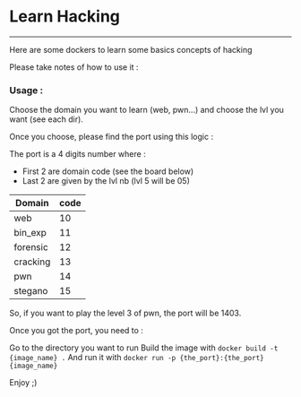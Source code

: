# Learn Hacking

---

Here are some dockers to learn some basics concepts of hacking

Please take notes of how to use it :

### Usage :

Choose the domain you want to learn (web, pwn...) and choose the lvl you want (see each dir).

Once you choose, please find the port using this logic :

The port is a 4 digits number where :
- First 2 are domain code (see the board below)
- Last 2 are given by the lvl nb (lvl 5 will be 05)


| Domain   | code |
|----------|------|
| web      | 10   |
| bin_exp  | 11   |
| forensic | 12   |
| cracking | 13   |
| pwn      | 14   |
| stegano  | 15   |

So, if you want to play the level 3 of pwn, the port will be 1403.

Once you got the port, you need to :

  Go to the directory you want to run
  Build the image with `docker build -t {image_name} .`
  And run it with `docker run -p {the_port}:{the_port} {image_name}`

Enjoy ;)
